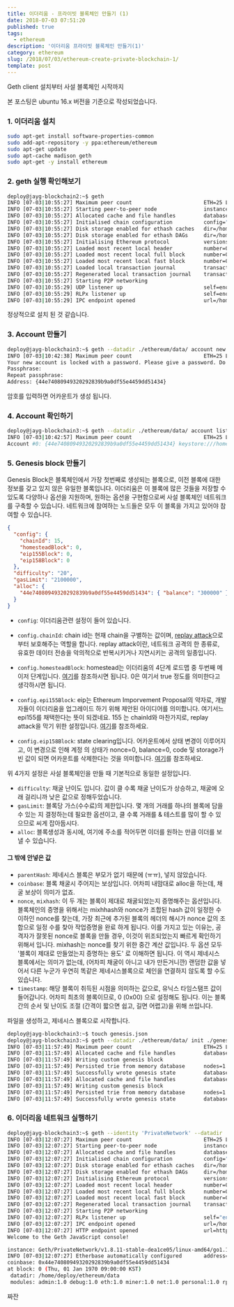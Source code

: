 ```yaml
---
title: 이더리움 - 프라이빗 블록체인 만들기 (1)
date: 2018-07-03 07:51:20
published: true
tags:
  - ethereum
description: '이더리움 프라이빗 블록체인 만들기(1)'
category: ethereum
slug: /2018/07/03/ethereum-create-private-blockchain-1/
template: post
---
```


Geth client 설치부터 사설 블록체인 시작까지

본 포스팅은 ubuntu 16.x 버전을 기준으로 작성되었습니다.

### 1. 이더리움 설치

```bash
sudo apt-get install software-properties-common
sudo add-apt-repository -y ppa:ethereum/ethereum
sudo apt-get update
sudo apt-cache madison geth
sudo apt-get -y install ethereum
```

### 2. geth 실행 확인해보기

```bash
deploy@jayg-blockchain2:~$ geth
INFO [07-03|10:55:27] Maximum peer count                       ETH=25 LES=0 total=25
INFO [07-03|10:55:27] Starting peer-to-peer node               instance=Geth/v1.8.11-stable-dea1ce05/linux-amd64/go1.10
INFO [07-03|10:55:27] Allocated cache and file handles         database=/home/deploy/.ethereum/geth/chaindata cache=768 handles=1024
INFO [07-03|10:55:27] Initialised chain configuration          config="{ChainID: 1 Homestead: 1150000 DAO: 1920000 DAOSupport: true EIP150: 2463000 EIP155: 2675000 EIP158: 2675000 Byzantium: 4370000 Constantinople: <nil> Engine: ethash}"
INFO [07-03|10:55:27] Disk storage enabled for ethash caches   dir=/home/deploy/.ethereum/geth/ethash count=3
INFO [07-03|10:55:27] Disk storage enabled for ethash DAGs     dir=/home/deploy/.ethash               count=2
INFO [07-03|10:55:27] Initialising Ethereum protocol           versions="[63 62]" network=1
INFO [07-03|10:55:27] Loaded most recent local header          number=0 hash=d4e567…cb8fa3 td=17179869184
INFO [07-03|10:55:27] Loaded most recent local full block      number=0 hash=d4e567…cb8fa3 td=17179869184
INFO [07-03|10:55:27] Loaded most recent local fast block      number=0 hash=d4e567…cb8fa3 td=17179869184
INFO [07-03|10:55:27] Loaded local transaction journal         transactions=0 dropped=0
INFO [07-03|10:55:27] Regenerated local transaction journal    transactions=0 accounts=0
INFO [07-03|10:55:27] Starting P2P networking
INFO [07-03|10:55:29] UDP listener up                          self=enode://78fe76020fb45f87bc6633033c9a176893601f10b45e7347b34a9f0036236b72713b9dd2fb29249d95b9e64cc7da50e94899a87357e5dd1c47f9837abe16976b@[::]:30303
INFO [07-03|10:55:29] RLPx listener up                         self=enode://78fe76020fb45f87bc6633033c9a176893601f10b45e7347b34a9f0036236b72713b9dd2fb29249d95b9e64cc7da50e94899a87357e5dd1c47f9837abe16976b@[::]:30303
INFO [07-03|10:55:29] IPC endpoint opened                      url=/home/deploy/.ethereum/geth.ipc
```

정상적으로 설치 된 것 같습니다.

### 3. Account 만들기

```bash
deploy@jayg-blockchain3:~$ geth --datadir ./ethereum/data/ account new
INFO [07-03|10:42:38] Maximum peer count                       ETH=25 LES=0 total=25
Your new account is locked with a password. Please give a password. Do not forget this password.
Passphrase:
Repeat passphrase:
Address: {44e74080949320292839b9a0df55e4459dd51434}
```

암호를 입력하면 어카운트가 생성 됩니다.

### 4. Account 확인하기

```bash
deploy@jayg-blockchain3:~$ geth --datadir ./ethereum/data/ account list
INFO [07-03|10:42:57] Maximum peer count                       ETH=25 LES=0 total=25
Account #0: {44e74080949320292839b9a0df55e4459dd51434} keystore:///home/deploy/ethereum/data/keystore/UTC--2018-07-03T01-42-40.966434322Z--44e74080949320292839b9a0df55e4459dd51434
```

### 5. Genesis block 만들기

Genesis Block은 블록체인에서 가장 첫번째로 생성되는 블록으로, 이전 블록에 대한 정보를 갖고 있지 않은 유일한 블록입니다. 이더리움은 이 블록에 많은 것들을 저장할 수 있도록 다양하나 옵션을 지원하며, 원하는 옵션을 구현함으로써 사설 블록체인 네트워크를 구축할 수 있습니다. 네트워크에 참여하는 노드들은 모두 이 블록을 가지고 있어야 참여할 수 있습니다.

```json
{
  "config": {
    "chainId": 15,
    "homesteadBlock": 0,
    "eip155Block": 0,
    "eip158Block": 0
  },
  "difficulty": "20",
  "gasLimit": "2100000",
  "alloc": {
    "44e74080949320292839b9a0df55e4459dd51434": { "balance": "300000" }
  }
}
```

- `config`: 이더리움관련 설정이 들어 있습니다.

- `config.chainId`: chain id는 현재 chain을 구별하는 값이며, [replay attack](https://en.wikipedia.org/wiki/Replay_attack)으로 부터 보호해주는 역할을 합니다. replay attack이란, 네트워크 공격의 한 종류로, 유효한 데이터 전송을 악의적으로 반복시키거나 지연시키는 공격의 일종입니다.

- `config.homesteadBlock`: homestead는 이더리움의 4단계 로드맵 중 두번째 메이저 단계입니다. [여기](http://news.joins.com/article/22016484)를 참조하시면 됩니다. 0은 여기서 true 정도를 의미한다고 생각하시면 됩니다.

- `config.epi155Block`: eip는 Ethereum Imporvement Proposal의 약자로, 개발자들이 이더리움을 업그레이드 하기 위해 제안된 아이디어를 의미합니다. 여기서느 epi155를 채택한다는 뜻이 되겠네요. 155 는 chainId와 마찬가지로, replay attack을 막기 위한 설정입니다. [여기](https://github.com/ethereum/EIPs/blob/master/EIPS/eip-155.md)를 참조하세요.

- `config.eip158Block`: state clearing입니다. 어카운트에서 상태 변경이 이루어지고, 이 변경으로 인해 계정 의 상태가 nonce=0, balance=0, code 및 storage가 빈 값이 되면 어카운트를 삭제한다는 것을 의미합니다. [여기](https://github.com/ethereum/EIPs/blob/master/EIPS/eip-158.md)를 참조하세요.

위 4가지 설정은 사설 블록체인을 만들 때 기본적으로 동일한 설정입니다.

- `difficulty`: 채굴 난이도 입니다. 값이 클 수록 채굴 난이도가 상승하고, 채굴에 오래 걸리니까 낮은 값으로 정해두었습니다.
- `gasLimit`: 블록당 가스(수수료)의 제한입니다. 몇 개의 거래를 하나의 블록에 담을 수 있는 지 결정하는데 필요한 옵션이고, 클 수록 거래를 & 테스트를 많이 할 수 있으므로 씨게 잡아둡시다.
- `alloc`: 블록생성과 동시에, 여기에 주소를 적어두면 이더를 원하는 만큼 이더를 보낼 수 있습니다.

#### 그 밖에 안넣은 값

- `parentHash`: 제네시스 블록은 부모가 없기 때문에 (ㅠㅠ), 넣지 않았습니다.
- `coinbase`: 블록 채굴시 주어지는 보상입니다. 어차피 내맘대로 alloc을 하는데, 채굴 보상이 의미가 없죠.
- `nonce`, `mixhash`: 이 두 개는 블록이 제대로 채굴되었는지 증명해주는 옵션입니다. 블록체인의 증명을 위해서는 mixhhash와 nonce가 조합된 hash 값이 일정한 수 이하인 nonce를 찾는데, 가장 최근에 추가된 블록의 헤더의 해시가 nonce 값의 조합으로 일정 수를 찾아 작업증명을 완료 하게 됩니다. 이를 가지고 있는 이유는, 공격자가 잘못된 nonce로 블록을 만들 경우, 이것이 위조되었는지 빠르게 확인하기 위해서 입니다. mixhash는 nonce를 찾기 위한 중간 계산 값입니다. 두 옵션 모두 '블록이 제대로 만들었는지 증명하는 용도' 로 이해하면 됩니다. 이 역시 제네시스 블록에서는 의미가 없는데, (어차피 채굴이 아니고 내가 만든거니깐) 랜덤한 값을 넣어서 다른 누군가 우연히 똑같은 제네시스블록으로 체인을 연결하지 않도록 할 수도 있습니다.
- `timestamp`: 해당 블록이 취득된 시점을 의미하는 값으로, 유닉스 타임스탬프 값이 들어갑니다. 어차피 최초의 블록이므로, 0 (0x00) 으로 설정해도 됩니다. 이는 블록간의 순서 및 난이도 조절 (간격이 짧으면 쉽고, 길면 어렵고)을 위해 쓰입니다.

파일을 생성하고, 제네시스 블록으로 시작합니다.

```bash
deploy@jayg-blockchain3:~$ touch genesis.json
deploy@jayg-blockchain3:~$ geth --datadir ./ethereum/data/ init ./genesis.json
INFO [07-03|11:57:49] Maximum peer count                       ETH=25 LES=0 total=25
INFO [07-03|11:57:49] Allocated cache and file handles         database=/home/deploy/ethereum/data/geth/chaindata cache=16 handles=16
INFO [07-03|11:57:49] Writing custom genesis block
INFO [07-03|11:57:49] Persisted trie from memory database      nodes=1 size=143.00B time=71.193µs gcnodes=0 gcsize=0.00B gctime=0s livenodes=1 livesize=0.00B
INFO [07-03|11:57:49] Successfully wrote genesis state         database=chaindata                                 hash=e41c72…24d37b
INFO [07-03|11:57:49] Allocated cache and file handles         database=/home/deploy/ethereum/data/geth/lightchaindata cache=16 handles=16
INFO [07-03|11:57:49] Writing custom genesis block
INFO [07-03|11:57:49] Persisted trie from memory database      nodes=1 size=143.00B time=52.505µs gcnodes=0 gcsize=0.00B gctime=0s livenodes=1 livesize=0.00B
INFO [07-03|11:57:49] Successfully wrote genesis state         database=lightchaindata                                 hash=e41c72…24d37b

```

### 6. 이더리움 네트워크 실행하기

```bash
deploy@jayg-blockchain3:~$ geth --identity 'PrivateNetwork' --datadir ./ethereum/data/ -port '33333' --rpc --rpcaddr 0.0.0.0 --rpcport '8123' --rpccorsdomain '*' --nodiscover --networkid 1900 --nat 'any' --rpcapi 'db,eth,net,web3,miner' console
INFO [07-03|12:07:27] Maximum peer count                       ETH=25 LES=0 total=25
INFO [07-03|12:07:27] Starting peer-to-peer node               instance=Geth/PrivateNetwork/v1.8.11-stable-dea1ce05/linux-amd64/go1.10
INFO [07-03|12:07:27] Allocated cache and file handles         database=/home/deploy/ethereum/data/geth/chaindata cache=768 handles=1024
INFO [07-03|12:07:27] Initialised chain configuration          config="{ChainID: 15 Homestead: 0 DAO: <nil> DAOSupport: false EIP150: <nil> EIP155: 0 EIP158: 0 Byzantium: <nil> Constantinople: <nil> Engine: unknown}"
INFO [07-03|12:07:27] Disk storage enabled for ethash caches   dir=/home/deploy/ethereum/data/geth/ethash count=3
INFO [07-03|12:07:27] Disk storage enabled for ethash DAGs     dir=/home/deploy/.ethash                   count=2
INFO [07-03|12:07:27] Initialising Ethereum protocol           versions="[63 62]" network=1900
INFO [07-03|12:07:27] Loaded most recent local header          number=0 hash=e41c72…24d37b td=20
INFO [07-03|12:07:27] Loaded most recent local full block      number=0 hash=e41c72…24d37b td=20
INFO [07-03|12:07:27] Loaded most recent local fast block      number=0 hash=e41c72…24d37b td=20
INFO [07-03|12:07:27] Regenerated local transaction journal    transactions=0 accounts=0
INFO [07-03|12:07:27] Starting P2P networking
INFO [07-03|12:07:27] RLPx listener up                         self="enode://08a5d152bedf418cc043b439737bb8f2203e0da33892cf7f1779bed890714f02cb7202394a7f95c12b69fd9696872aeea7ae5071d51b94d637b5c3e48723bd9d@[::]:33333?discport=0"
INFO [07-03|12:07:27] IPC endpoint opened                      url=/home/deploy/ethereum/data/geth.ipc
INFO [07-03|12:07:27] HTTP endpoint opened                     url=http://0.0.0.0:8123                 cors=* vhosts=localhost
Welcome to the Geth JavaScript console!

instance: Geth/PrivateNetwork/v1.8.11-stable-dea1ce05/linux-amd64/go1.10
INFO [07-03|12:07:27] Etherbase automatically configured       address=0x44E74080949320292839B9A0df55e4459dD51434
coinbase: 0x44e74080949320292839b9a0df55e4459dd51434
at block: 0 (Thu, 01 Jan 1970 09:00:00 KST)
 datadir: /home/deploy/ethereum/data
 modules: admin:1.0 debug:1.0 eth:1.0 miner:1.0 net:1.0 personal:1.0 rpc:1.0 txpool:1.0 web3:1.0
```

짜잔
